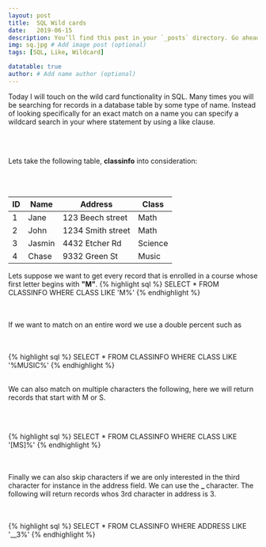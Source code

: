 ```yaml
---
layout: post
title:  SQL Wild cards
date:   2019-06-15 
description: You’ll find this post in your `_posts` directory. Go ahead and edit it and re-build the site to see your changes. # Add post description (optional)
img: sq.jpg # Add image post (optional)
tags: [SQL, Like, Wildcard]

datatable: true
author: # Add name author (optional)
---
```


Today I will touch on the wild card functionality in SQL. 
Many times you will be searching for records in a database table by some type of name.
Instead of looking specifically for an exact match on a name you can specify a wildcard search in your where statement by using a like clause.

<br>
<br>

Lets take the following table, <strong>classinfo</strong> into consideration:

<br>
<br>

  <div class="container-fluid">
    <table class="datatable table table-hover table-bordered">
      <thead>
        <tr>
          <th>ID</th>
          <th>Name</th>
          <th>Address</th>
          <th>Class</th>
        </tr>
      </thead>
      <tfoot>
      </tfoot>
      <tbody>
        <tr>
          <td>1</td>
          <td>Jane</td>
          <td>123 Beech street</td>
          <td>Math</td>
        </tr>
        <tr>
          <td>2</td>
          <td>John</td>
          <td>1234 Smith street</td>
          <td>Math</td>
        </tr>
        <tr>
          <td>3</td>
          <td>Jasmin</td>
          <td>4432 Etcher Rd</td>
          <td>Science</td>
        </tr>
        <tr>
          <td>4</td>
          <td>Chase</td>
          <td>9332 Green St</td>
          <td>Music</td>
        </tr>
      </tbody>
    </table>
  </div>
  
Lets suppose we want to get every record that is enrolled in a course whose first letter begins with <strong>"M"</strong>.
{% highlight sql %}
SELECT * FROM CLASSINFO WHERE CLASS LIKE 'M%'
{% endhighlight %}  
<br>
<br>

If we want to match on an entire word we use a double percent such as

<br>
<br>
{% highlight sql %}
SELECT * FROM CLASSINFO WHERE CLASS LIKE '%MUSIC%'
{% endhighlight %}  
<br>
<br>

We can also match on multiple characters the following, here we will return records that start with M or S.

<br>
<br>

{% highlight sql %}
SELECT * FROM CLASSINFO WHERE CLASS LIKE '[MS]%'
{% endhighlight %}  
<br>
<br>

Finally we can also skip characters if we are only interested in the third character for instance in the address field.
We can use the <strong> _ </strong> character. The following will return records whos 3rd character in address is 3.

<br>
<br>
{% highlight sql %}
SELECT * FROM CLASSINFO WHERE ADDRESS  LIKE '__3%'
{% endhighlight %}  
